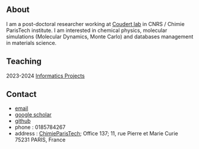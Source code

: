 
## About

I am a post-doctoral researcher working at [Coudert lab](https://www.coudert.name/group.html) in CNRS / Chimie ParisTech institute. I am interested in chemical physics, molecular simulations (Molecular Dynamics, Monte Carlo) and databases management in materials science.

## Teaching
2023-2024 [Informatics Projects](./projets_informatiques/sujets_AH.md)

## Contact

- [email](mailto:arthur.hardiagon@chimieparistech.psl.eu)
- [google scholar](https://scholar.google.com/citations?user=Csa4x4AAAAAJ&hl=fr&oi=ao)
- [github](https://github.com/ahardiag)
- phone : 0185784267
- address : [ChimieParisTech](https://www.chimieparistech.psl.eu/); Office 137; 11, rue Pierre et Marie Curie 75231 PARIS, France